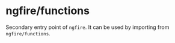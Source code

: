 # ngfire/functions

Secondary entry point of `ngfire`. It can be used by importing from `ngfire/functions`.
